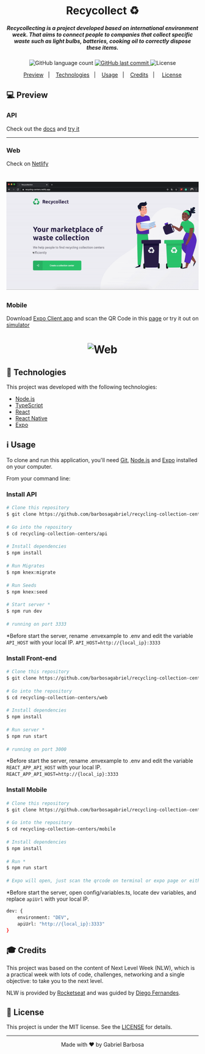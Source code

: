 <h1 align="center">
    Recycollect ♻️
</h1>

<h5 align="center"> 
	Recycollecting is a project developed based on international environment week.
  That aims to connect people to companies that collect specific waste such as light bulbs, batteries, cooking oil to correctly dispose these items.
</h5>
<p align="center">
  <img alt="GitHub language count" src="https://img.shields.io/github/languages/count/barbosagabriel/recycling-collection-centers?color=%2304D361">

  <a href="https://github.com/barbosagabriel/recycling-collection-centers/commits/master">
    <img alt="GitHub last commit" src="https://img.shields.io/github/last-commit/barbosagabriel/recycling-collection-centers">
  </a>

  <img alt="License" src="https://img.shields.io/badge/license-MIT-brightgreen">
</p>

<p align="center">
  <a href="#-preview">Preview</a>&nbsp;&nbsp;&nbsp;|&nbsp;&nbsp;&nbsp;
  <a href="#rocket-Technologies">Technologies</a>&nbsp;&nbsp;&nbsp;|&nbsp;&nbsp;&nbsp;
  <a href="#-Usage">Usage</a>&nbsp;&nbsp;&nbsp;|&nbsp;&nbsp;&nbsp;
  <a href="#-Credits"> Credits</a>&nbsp;&nbsp;&nbsp;|&nbsp;&nbsp;&nbsp;&nbsp;
  <a href="#memo-license">License</a>
</p>

## 💻 Preview

### **API**

Check out the [docs](https://recycling-center-api.herokuapp.com/docs/) and [try it](https://recycling-center-api.herokuapp.com/recyclable-item)

<hr/>

### **Web**

Check on [Netlify](https://recycling-centers.netlify.app/)

<h1 align="center">
    <img alt="Web" src="markdown/web-preview.gif" width="900px">
</h1>

### **Mobile**

Download [Expo Client app](https://expo.io/tools#client) and scan the QR Code in this [page](https://expo.io/@barbosagabriel/recycling-centers) or try it out on [simulator](https://expo.io/appetize-simulator?url=https://expo.io/@barbosagabriel/recycling-centers)

<h1 align="center">
    <img alt="Web" src="markdown/mobile-preview.gif" height="400px">
</h1>

## :rocket: Technologies

This project was developed with the following technologies:

- [Node.js][nodejs]
- [TypeScript][typescript]
- [React][reactjs]
- [React Native][rn]
- [Expo][expo]

## :information_source: Usage

To clone and run this application, you'll need [Git](https://git-scm.com), [Node.js][nodejs] and [Expo][expo] installed on your computer.

From your command line:

### Install API

```bash
# Clone this repository
$ git clone https://github.com/barbosagabriel/recycling-collection-centers

# Go into the repository
$ cd recycling-collection-centers/api

# Install dependencies
$ npm install

# Run Migrates
$ npm knex:migrate

# Run Seeds
$ npm knex:seed

# Start server *
$ npm run dev

# running on port 3333
```

\*Before start the server, rename .envexample to .env and edit the variable `API_HOST` with your local IP.
`API_HOST=http://{local_ip}:3333`

### Install Front-end

```bash
# Clone this repository
$ git clone https://github.com/barbosagabriel/recycling-collection-centers

# Go into the repository
$ cd recycling-collection-centers/web

# Install dependencies
$ npm install

# Run server *
$ npm run start

# running on port 3000
```

\*Before start the server, rename .envexample to .env and edit the variable `REACT_APP_API_HOST` with your local IP.
`REACT_APP_API_HOST=http://{local_ip}:3333`

### Install Mobile

```bash
# Clone this repository
$ git clone https://github.com/barbosagabriel/recycling-collection-centers

# Go into the repository
$ cd recycling-collection-centers/mobile

# Install dependencies
$ npm install

# Run *
$ npm run start

# Expo will open, just scan the qrcode on terminal or expo page or either use a iOS/Android emulator
```

\*Before start the server, open config/variables.ts, locate dev variables, and replace `apiUrl` with your local IP.

```bash
dev: {
    environment: "DEV",
    apiUrl: "http://{local_ip}:3333"
}
```

## :mortar_board: Credits

<p>This project was based on the content of Next Level Week (NLW), which is a practical week with lots of code, challenges, networking and a single objective: to take you to the next level.</p>

NLW is provided by [Rocketseat](https://rocketseat.com.br/) and was guided by [Diego Fernandes](https://github.com/diego3g).

## :memo: License

This project is under the MIT license. See the [LICENSE](https://github.com/barbosagabriel/recycling-collection-centers/blob/master/LICENSE) for details.

<hr/>
<p align="center">
Made with ♥ by Gabriel Barbosa
</p>

[nodejs]: https://nodejs.org/
[typescript]: https://www.typescriptlang.org/
[expo]: https://expo.io/
[reactjs]: https://reactjs.org
[rn]: https://facebook.github.io/react-native/
